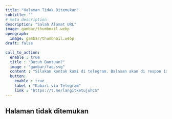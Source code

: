 ```yaml
---
title: "Halaman Tidak Ditemukan"
subtitle: ""
# meta description
description: "Salah Alamat URL"
image: gambar/thumbnail.webp
opengraph:
  image: gambar/thumbnail.webp
draft: false

call_to_action:
  enable : true
  title : "Butuh Bantuan?"
  image : "gambar/faq.svg"
  content : "Silakan kontak kami di telegram. Balasan akan di respon 1x3 jam."
  button:
    enable : true
    label : "Kabari via Telegram"
    link : "https://t.me/langitketujuhCS"
---
```


## Halaman tidak ditemukan

